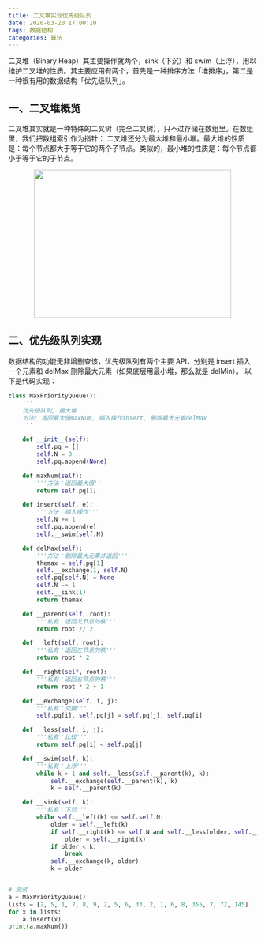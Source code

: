 ```yaml
---
title: 二叉堆实现优先级队列
date: 2020-03-20 17:00:10
tags: 数据结构
categories: 算法
---
```


二叉堆（Binary Heap）其主要操作就两个，sink（下沉）和 swim（上浮），用以维护二叉堆的性质。其主要应用有两个，首先是一种排序方法「堆排序」，第二是一种很有用的数据结构「优先级队列」。

<!-- more -->


## 一、二叉堆概览
二叉堆其实就是一种特殊的二叉树（完全二叉树），只不过存储在数组里。在数组里，我们把数组索引作为指针：
二叉堆还分为最大堆和最小堆。最大堆的性质是：每个节点都大于等于它的两个子节点。类似的，最小堆的性质是：每个节点都小于等于它的子节点。

<div  align="center">    
<img src="/images/binaryHeap.png" width = 400 height = 300 />
</div>


## 二、优先级队列实现
数据结构的功能无非增删查该，优先级队列有两个主要 API，分别是 insert 插入一个元素和 delMax 删除最大元素（如果底层用最小堆，那么就是 delMin）。
以下是代码实现：

```python
class MaxPriorityQueue():
    '''
    优先级队列, 最大堆
    方法: 返回最大值maxNum, 插入操作insert, 删除最大元素delMax
    '''

    def __init__(self):
        self.pq = []
        self.N = 0
        self.pq.append(None)

    def maxNum(self):
        '''方法：返回最大值'''
        return self.pq[1]

    def insert(self, e):
        '''方法：插入操作'''
        self.N += 1
        self.pq.append(e)
        self.__swim(self.N)

    def delMax(self):
        '''方法：删除最大元素并返回'''
        themax = self.pq[1]
        self.__exchange(1, self.N)
        self.pq[self.N] = None
        self.N -= 1
        self.__sink(1)
        return themax

    def __parent(self, root):
        '''私有：返回父节点的秩'''
        return root // 2

    def __left(self, root):
        '''私有：返回左节点的秩'''
        return root * 2

    def __right(self, root):
        '''私有：返回右节点的秩'''
        return root * 2 + 1

    def __exchange(self, i, j):
        '''私有：交换'''
        self.pq[i], self.pq[j] = self.pq[j], self.pq[i]

    def __less(self, i, j):
        '''私有：比较'''
        return self.pq[i] < self.pq[j]

    def __swim(self, k):
        '''私有：上浮'''
        while k > 1 and self.__less(self.__parent(k), k):
            self.__exchange(self.__parent(k), k)
            k = self.__parent(k)

    def __sink(self, k):
        '''私有：下沉'''
        while self.__left(k) <= self.self.N:
            older = self.__left(k)
            if self.__right(k) <= self.N and self.__less(older, self.__right(k)):
                older = self.__right(k)
            if older < k:
                break
            self.__exchange(k, older)
            k = older


# 测试
a = MaxPriorityQueue()
lists = [2, 5, 1, 7, 8, 9, 2, 5, 6, 33, 2, 1, 6, 8, 355, 7, 72, 145]
for x in lists:
    a.insert(x)
print(a.maxNum())
```

